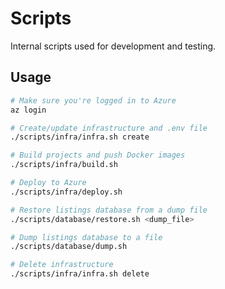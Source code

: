 # Scripts

Internal scripts used for development and testing.

## Usage

```bash
# Make sure you're logged in to Azure
az login

# Create/update infrastructure and .env file
./scripts/infra/infra.sh create

# Build projects and push Docker images
./scripts/infra/build.sh

# Deploy to Azure
./scripts/infra/deploy.sh

# Restore listings database from a dump file
./scripts/database/restore.sh <dump_file>

# Dump listings database to a file
./scripts/database/dump.sh

# Delete infrastructure
./scripts/infra/infra.sh delete
```
